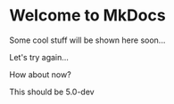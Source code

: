 # Welcome to MkDocs

Some cool stuff will be shown here soon...

Let's try again...

How about now?

This should be 5.0-dev